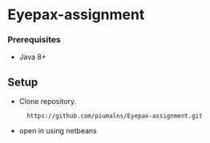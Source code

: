 # Eyepax-assignment

### Prerequisites

- Java 8+


Setup
-----
* Clone repository.

        https://github.com/piumalns/Eyepax-assignment.git

* open in using netbeans 
